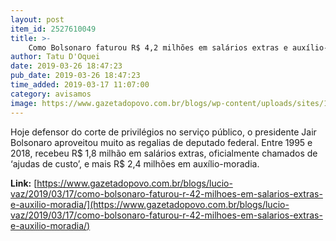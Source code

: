 ```yaml
---
layout: post
item_id: 2527610049
title: >-
    Como Bolsonaro faturou R$ 4,2 milhões em salários extras e auxílio-moradia
author: Tatu D'Oquei
date: 2019-03-26 18:47:23
pub_date: 2019-03-26 18:47:23
time_added: 2019-03-17 11:07:00
category: avisamos
image: https://www.gazetadopovo.com.br/blogs/wp-content/uploads/sites/187/2019/03/bolsonaro-1-gabriela-korossy-agencia-camara.jpg
---
```


Hoje defensor do corte de privilégios no serviço público, o presidente Jair Bolsonaro aproveitou muito as regalias de deputado federal. Entre 1995 e 2018, recebeu R$ 1,8 milhão em salários extras, oficialmente chamados de ‘ajudas de custo’, e mais R$ 2,4 milhões em auxílio-moradia.

**Link:** [https://www.gazetadopovo.com.br/blogs/lucio-vaz/2019/03/17/como-bolsonaro-faturou-r-42-milhoes-em-salarios-extras-e-auxilio-moradia/](https://www.gazetadopovo.com.br/blogs/lucio-vaz/2019/03/17/como-bolsonaro-faturou-r-42-milhoes-em-salarios-extras-e-auxilio-moradia/)

